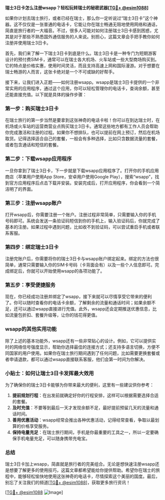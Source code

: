 **瑞士3日卡怎么注册wsapp？轻松玩转瑞士的秘密武器[[TG💪+ @esim1088](https://t.me/s/esim1088)]**

如果你计划去瑞士旅行，或者已经在瑞士，那么你一定听说过“瑞士3日卡”这个神器。这不仅仅是一张普通的电话卡，它能让你在瑞士畅通无阻地使用网络和通话，简直是旅行者的一大福音。不过，很多人可能对如何注册瑞士3日卡感到困惑，尤其是对于那些不熟悉国外通信服务的人来说。别担心，这篇文章会手把手教你如何注册并使用瑞士3日卡。

首先，我们来了解一下瑞士3日卡到底是什么。瑞士3日卡是一种专门为短期游客设计的预付费SIM卡，通常可以在瑞士各大机场、火车站或一些大型商场购买到。它的特点是价格实惠，使用时间灵活，而且支持高速上网和国际漫游。对于想要在瑞士畅游的人而言，这张卡绝对是一个不可或缺的好帮手。

接下来，让我们进入正题——如何注册wsapp。wsapp是瑞士3日卡提供的一个非常实用的应用程序，通过这个应用，你可以轻松管理你的电话卡，查询余额，甚至还能直接充值。以下就是具体的操作步骤：

### **第一步：购买瑞士3日卡**
在瑞士旅行的第一步当然是要拿到这张神奇的电话卡啦！你可以在到达瑞士时，在机场或火车站的运营商营业点购买瑞士3日卡。通常这些地方都有工作人员会帮助你完成激活和注册的过程。如果你不想排队，也可以提前在网上预订，然后在机场取货。记得选择适合自己的套餐，一般会有多种选择，比如只含数据流量的套餐，或者包含通话和短信的套餐。

### **第二步：下载wsapp应用程序**
一旦你拿到了瑞士3日卡，下一步就是下载wsapp应用程序了。打开你的手机应用商店（苹果用户使用App Store，安卓用户使用Google Play），搜索“wsapp”，找到官方应用程序后点击下载并安装。安装完成后，打开应用程序，你会看到一个简洁明了的界面。

### **第三步：注册wsapp账户**
打开wsapp后，你需要注册一个账户。注册过程非常简单，只需要输入你的手机号码即可。系统会发送一条验证码短信到你的手机上，输入验证码后，你就完成了基本的注册。如果过程中遇到问题，比如收不到验证码，可以尝试重启手机或者联系客服。

### **第四步：绑定瑞士3日卡**
注册完账户后，你需要将你的瑞士3日卡与wsapp账户绑定起来。绑定的方法也很简单，通常只需要输入你的SIM卡号码（卡背面会有）以及一些个人信息即可。完成绑定后，你就可以开始使用wsapp的各项功能了。

### **第五步：享受便捷服务**
现在，你已经成功注册并绑定了wsapp，接下来就可以尽情享受它带来的便利了。你可以随时查看你的电话卡余额，了解剩余的流量和通话时间；如果余额不足，还可以通过wsapp直接进行充值。此外，wsapp还会定期推送优惠信息，比如流量包折扣、套餐升级等，让你的钱花得更值。

### **wsapp的其他实用功能**
除了上述的基本功能外，wsapp还有一些非常贴心的设计。例如，它可以提供实时的网络信号强度显示，帮助你选择最佳的连接方式；还支持多语言切换，方便不同国家的用户使用。如果你在瑞士旅行期间遇到了任何问题，比如需要更换套餐或者申请退款，都可以通过wsapp直接联系客服，他们会第一时间为你解决。

### **小贴士：如何让瑞士3日卡发挥最大效用**
为了确保你的瑞士3日卡能够为你带来最大的便利，这里有一些建议供你参考：
1. **提前规划行程**：在出发前就确定好你的行程安排，这样可以根据需要选择合适的套餐。
2. **及时充值**：不要等到最后一天才发现余额不足，最好提前预留几天的流量和通话时间。
3. **善用优惠活动**：wsapp经常会推出各种优惠活动，记得经常查看，争取以最划算的价格享受服务。
4. **保持电量充足**：在瑞士旅行期间，手机是你最重要的工具之一，所以一定要确保手机电量充足，可以随身携带充电宝。

### **总结**
瑞士3日卡加上wsapp，简直就是旅行者的完美组合。无论是想快速注册wsapp还是想要了解更多的使用技巧，这篇文章都希望能给你提供帮助。希望你在瑞士的旅程中，能够轻松愉快地使用这张神奇的电话卡，尽情探索这个美丽的国度。最后，别忘了关注我们的频道[[TG💪+ @esim1088](https://t.me/s/esim1088)]，获取更多旅行资讯！

[[TG💪+ @esim1088](https://t.me/s/esim1088) ![Image](https://i.postimg.cc/4NQfJmqS/Snipaste-2025-05-13-00-14-12.png)]